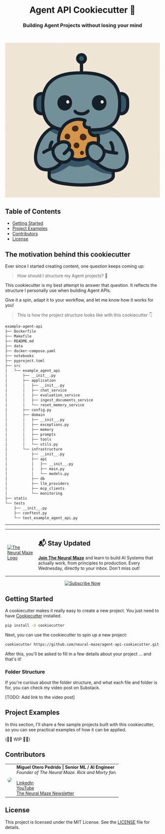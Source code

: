 <div align="center">
  <h1>Agent API Cookiecutter 🍪</h1>
  <h3>Building Agent Projects without losing your mind</h3>
</div>

</br>

<p align="center">
    <img src="static/logo.png" alt="General Diagram" width="600">
</p>

## Table of Contents

- [Getting Started](#projects)
- [Project Examples](#project-examples)
- [Contributors](#contributors)
- [License](#license)

## The motivation behind this cookiecutter 

Ever since I started creating content, one question keeps coming up:

> How should I structure my Agent projects? 🤔

This cookiecutter is my best attempt to answer that question. It reflects the structure I personally use when building Agent APIs.

Give it a spin, adapt it to your workflow, and let me know how it works for you!


> This is how the project structure looks like with this cookiecutter 👇

```
example-agent-api
├── Dockerfile
├── Makefile
├── README.md
├── data
├── docker-compose.yaml
├── notebooks
├── pyproject.toml
├── src
│   └── example_agent_api
│       ├── __init__.py
│       ├── application
│       │   ├── __init__.py
│       │   ├── chat_service
│       │   ├── evaluation_service
│       │   ├── ingest_documents_service
│       │   └── reset_memory_service
│       ├── config.py
│       ├── domain
│       │   ├── __init__.py
│       │   ├── exceptions.py
│       │   ├── memory
│       │   ├── prompts
│       │   ├── tools
│       │   └── utils.py
│       └── infrastructure
│           ├── __init__.py
│           ├── api
│           │   ├── __init__.py
│           │   ├── main.py
│           │   └── models.py
│           ├── db
│           ├── llm_providers
│           ├── mcp_clients
│           └── monitoring
├── static
└── tests
    ├── __init__.py
    ├── conftest.py
    └── test_example_agent_api.py
```

---

<table style="border-collapse: collapse; border: none;">
  <tr style="border: none;">
    <td width="20%" style="border: none;">
      <a href="https://theneuralmaze.substack.com/" aria-label="The Neural Maze">
        <img src="https://avatars.githubusercontent.com/u/151655127?s=400&u=2fff53e8c195ac155e5c8ee65c6ba683a72e655f&v=4" alt="The Neural Maze Logo" width="150"/>
      </a>
    </td>
    <td width="80%" style="border: none;">
      <div>
        <h2>📬 Stay Updated</h2>
        <p><b><a href="https://theneuralmaze.substack.com/">Join The Neural Maze</a></b> and learn to build AI Systems that actually work, from principles to production. Every Wednesday, directly to your inbox. Don't miss out!</p>
      </div>
    </td>
  </tr>
</table>

<p align="center">
  <a href="https://theneuralmaze.substack.com/">
    <img src="https://img.shields.io/static/v1?label&logo=substack&message=Subscribe%20Now&style=for-the-badge&color=black&scale=2" alt="Subscribe Now" height="40">
  </a>
</p>

## Getting Started

A cookiecutter makes it really easy to create a new project. You just need to have [Cookiecutter](https://cookiecutter.readthedocs.io/en/stable/) installed.

```bash
pip install -U cookiecutter
```

Next, you can use the cookiecutter to spin up a new project:

```bash
cookiecutter https://github.com/neural-maze/agent-api-cookiecutter.git
```

After this, you'll be asked to fill in a few details about your project ... and that's it!

### Folder Structure

If you're curious about the folder structure, and what each file and folder is for, you can check my video post on Substack.

[TODO: Add link to the video post]


## Project Examples

In this section, I'll share a few sample projects built with this cookiecutter, so you can see practical examples of how it can be applied.

(👷‍♂️ WIP 👷‍♂️)

## Contributors

<table>
  <tr>
    <td align="center"><img src="https://github.com/MichaelisTrofficus.png" width="100" style="border-radius:50%;"/></td>
    <td>
      <strong>Miguel Otero Pedrido | Senior ML / AI Engineer </strong><br />
      <i>Founder of The Neural Maze. Rick and Morty fan.</i><br /><br />
      <a href="https://www.linkedin.com/in/migueloteropedrido/">LinkedIn</a><br />
      <a href="https://www.youtube.com/@TheNeuralMaze">YouTube</a><br />
      <a href="https://theneuralmaze.substack.com/">The Neural Maze Newsletter</a>
    </td>
  </tr>
</table>

## License

This project is licensed under the MIT License. See the [LICENSE](LICENSE) file for details.
